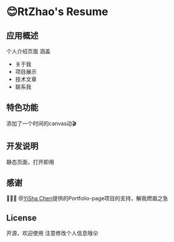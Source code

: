 # 😊RtZhao's Resume
## 应用概述
个人介绍页面
涵盖
- 关于我
- 项目展示
- 技术文章
- 联系我

## 特色功能
添加了一个时间的canvas动🎬

## 开发说明
静态页面，打开即用

## 感谢
🥰🥰🥰
@[YiSha Chen](https://github.com/yisha0307)提供的Portfolio-page项目的支持，解我燃眉之急

## License
开源，欢迎使用 注意修改个人信息哦😮


